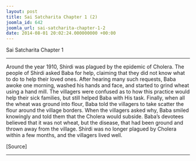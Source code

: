 ```yaml
---
layout: post
title: Sai Satcharita Chapter 1 (2)
joomla_id: 642
joomla_url: sai-satcharita-chapter-1-2
date: 2014-08-01 20:02:24.000000000 +00:00
---
```

Sai Satcharita Chapter 1

* * *

Around the year 1910, Shirdi was plagued by the epidemic of Cholera. The people of Shirdi asked Baba for help, claiming that they did not know what to do to help their loved ones. After hearing many such requests, Baba awoke one morning, washed his hands and face, and started to grind wheat using a hand mill. The villagers were confused as to how this practice would help their sick families, but still helped Baba with His task. Finally, when all the wheat was ground into flour, Baba told the villagers to take scatter the flour around the village borders. When the villagers asked why, Baba smiled knowingly and told them that the Cholera would subside. Baba’s devotees believed that it was not wheat, but the disease, that had been ground and thrown away from the village. Shirdi was no longer plagued by Cholera within a few months, and the villagers lived well.

[Source]

* * *



